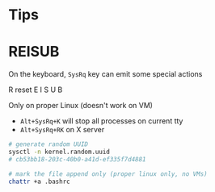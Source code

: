 # Tips

# REISUB

On the keyboard, `SysRq` key can emit some special actions

R reset
E
I
S
U
B

Only on proper Linux (doesn't work on VM)
- `Alt+SysRq+K` will stop all processes on current tty
- `Alt+SysRq+RK` on X server

```bash
# generate random UUID
sysctl -n kernel.random.uuid
# cb53bb18-203c-40b0-a41d-ef335f7d4881

# mark the file append only (proper linux only, no VMs)
chattr +a .bashrc
```
